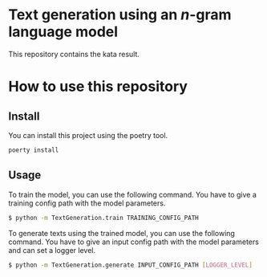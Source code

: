 Text generation using an $n$-gram language model
=====

This repository contains the kata result.

# How to use this repository

## Install

You can install this project using the poetry tool. 

```bash
poerty install
```

## Usage

To train the model, you can use the following command.
You have to give a training config path with the model parameters.

```bash
$ python -m TextGeneration.train TRAINING_CONFIG_PATH
```

To generate texts using the trained model, you can use the following command.
You have to give an input config path with the model parameters and can set a logger level.

```bash
$ python -m TextGeneration.generate INPUT_CONFIG_PATH [LOGGER_LEVEL]
```

